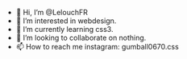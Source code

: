 - 👋 Hi, I’m @LelouchFR
- 👀 I’m interested in webdesign.
- 🌱 I’m currently learning css3.
- 💞️ I’m looking to collaborate on nothing.
- 📫 How to reach me instagram: gumball0670.css
